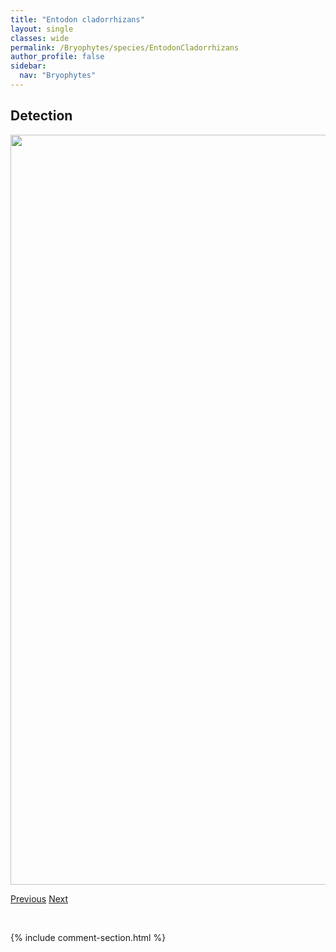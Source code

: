 ```yaml
---
title: "Entodon cladorrhizans"
layout: single
classes: wide
permalink: /Bryophytes/species/EntodonCladorrhizans
author_profile: false
sidebar:
  nav: "Bryophytes"
---
```


<h2>Detection</h2>

<a href="https://drive.google.com/uc?export=view&id=18q3_kpFjua1ofayO1MVFwnz0g44isGrL">
<img src="https://drive.google.com/uc?export=view&id=18q3_kpFjua1ofayO1MVFwnz0g44isGrL" height = "1200" width = "800">
</a>


<a href="/DevelopmentWebsite/Bryophytes/species/EntodonBrevisetus" class="pagination--pager" title="Entodon brevisetus">Previous</a> <a href="/DevelopmentWebsite/Bryophytes/species/EntodonSchleicheri" class="pagination--pager" title="Entodon schleicheri">Next</a>

<p>&nbsp;</p>

{% include comment-section.html %}

